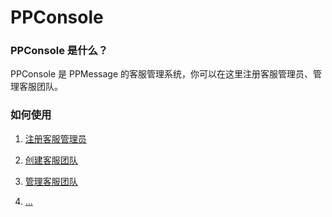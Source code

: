 # PPConsole

### PPConsole 是什么？

PPConsole 是 PPMessage 的客服管理系统，你可以在这里注册客服管理员、管理客服团队。


### 如何使用

1. [注册客服管理员](sign-up.md)

2. [创建客服团队](create-service-team.md)

3. [管理客服团队](manage-service-team.md)

4. [...]()
